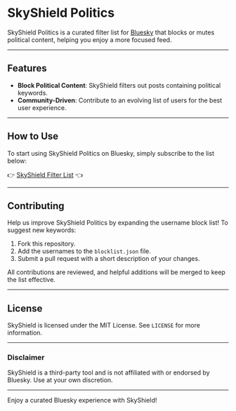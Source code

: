# SkyShield Politics

SkyShield Politics is a curated filter list for [Bluesky](https://bsky.app) that blocks or mutes political content, helping you enjoy a more focused feed. 

---

## Features

- **Block Political Content**: SkyShield filters out posts containing political keywords.
- **Community-Driven**: Contribute to an evolving list of users for the best user experience.

---

## How to Use

To start using SkyShield Politics on Bluesky, simply subscribe to the list below:

👉 [SkyShield Filter List]([https://bsky.app/profile/did:plc:mpkrd6tr4hijucc2vg52onlr/lists/3lar6svb4gs23](https://bsky.app/profile/did:plc:vnlx26ohtvsaawew4hddosuz/lists/3larfwmrgzu2t)) 👈

---

## Contributing

Help us improve SkyShield Politics by expanding the username block list! To suggest new keywords:

1. Fork this repository.
2. Add the usernames to the `blocklist.json` file.
3. Submit a pull request with a short description of your changes.

All contributions are reviewed, and helpful additions will be merged to keep the list effective.

---

## License

SkyShield is licensed under the MIT License. See `LICENSE` for more information.

---

### Disclaimer

SkyShield is a third-party tool and is not affiliated with or endorsed by Bluesky. Use at your own discretion.

---

Enjoy a curated Bluesky experience with SkyShield!
